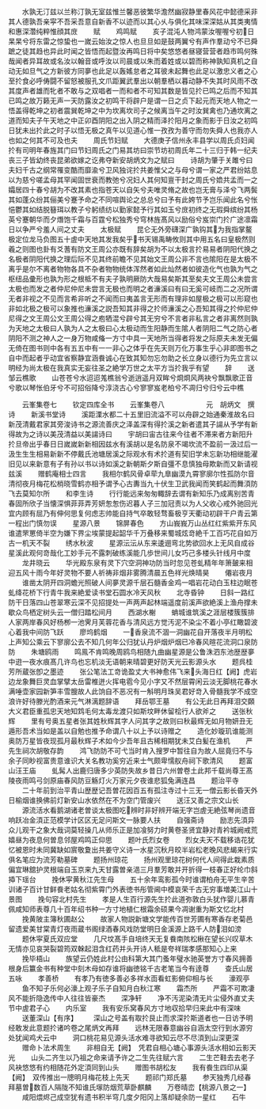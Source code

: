 <!-- { "loadSidebar": true } -->
　　水孰无汀兹以兰称汀孰无室兹惟兰馨恶彼繁华澹然幽寂静里春风花中懿德采非其人德孰吾亲寜不吾采吾意自新香不以迹而以其心乆与俱化其味深深姑从其类夷情和惠深濳纯粹惟顔其庻
　　赋
　　鸡鸣赋
　　亥子混沌人物鸿蒙汝喔喔兮初日杲杲兮将东雷之惊蛰也一嵗云始汝之惊人也旦旦如是鼓两翼兮有声作羣动兮不已舜蹠之徒其趋也异此时闻之皆悟而起暨汝再鸣日将中矣悠悠者昼寝营营者趋市鸣何殊哉闻者异耳故或名汝以翰音或呼汝以司晨或以朱而着姓或以碧而称神孰知真机之自动无如旦气之方新彼方同夣也此足以轰媱怠者之耳彼未起舞也此足以激忠义者之心至扵食必呼俦闘不留怒被服孔文爪距翼武羣出以朝羣栖以暮动静不失其时风雨不改其度声者雄而牝者不敢与之双唱者一而和者不可知其数是皆见扵已鸣之后而不知其已鸣之故万籁无声一天防露汝之初鸣干将辟户是谓一日之贞下起元而天地人物之一悟盖得乾坤之初者震巽乾坤之中为坎离坎司子之候离当午之时汝巽禽也乃通坎离之道而知夫子午天地之中正卯酉阴阳之出入阴之精而泽扵阳月之象而影于日汝之初鸣日犹未出扵此之时子以悟无极之真午以见道心惟一孜孜为善守而勿失舜人也我亦人也如之何其不可及也夫
　　周氏节妇赋
　　大德庚子信州永丰县学以周氏贞妇闻扵有司明年春旌其门曰节妇周氏之门易其坊曰崇节坊初周氏年二十三归于韩一纪夫丧三子皆幼终丧昆弟欲嫁之讫弗夺新安胡炳文为之赋曰
　　诗胡为肇于关雎兮曰夫妇千古之纲常罹变酷而靡渝兮卫风独诧扵共姜惟父之与母兮谓一家之严君纷姑息以为慈兮嗟孟母其罕闻固世衰而教弛兮况妇人其何知亶干封之周氏兮嫓共孟而一之孀居四十春兮胡为不改其素也指苍天以自矢兮夫唯灵脩之故也岂无膏与泽兮飞两鬓其如蓬众纷其俪美兮蹇予命之不同喧舆论之总总兮曰予有此姱节予岂乐闻此名兮怅悒鬱其如结脱簮珥以教子兮躬绩纺以勤家懿予行其如玉兮庻初终之无瑕舜缤纷其杨英兮蹇朝华而夕熸饱千霜与百霆兮松独秀兮穹林旌髙风以励俗兮岌崇门扵广途凛霜日以争严兮羞人间之丈夫
　　太极赋
　　昆仑无外旁礴深广孰钩其为我指掌鳌极定位龙马负图五十虗中天地其发我矣乎书天锡禹畴攸则其中用五名曰皇极然则羲之则图也卦有爻蓍有防文王周公亦既有辞矣胡为不以太极言扵易易者阴阳代换之名极者阴阳代换之理后际不见其终前瞻不见其始文王周公非不言也隂阳在是太极不离乎是尔不离者物物各具不杂者物物统体浑然者如此灿然者如彼造化气也孰为气之枢纽品彚形也孰为形之根柢不有夫子孰明厥防大哉易矣斯其至矣夫文王周公未尝言太极也而发之者仲尼仲尼未尝言无极也而明之者濓溪曰有曰无奚可岐而二之况所谓无者非视之不见而言希非听之不闻而曰夷盖言无形而有理非如屋极之极可以形窥也非如北极之极可以象推也濓溪之説吾知其非得之扵师濓溪之心吾知其得之扵仲尼仲尼得之文王周公文王周公得之庖牺混兮辟兮其无穷兮不言者非私言之者非离然则孰为天地之太极曰人孰为人之太极曰心太极动而生阳静而生隂人者阴阳二气之防心者阴阳不测之神人之一身万物咸偹一方寸中具一天地所当得者将发之际原夫未发无偏无倚在图书则中各有五五中有一一非心之体乎在先天则万化万事生乎心非即图书之自中而起者乎动宜省察静宜涵飬诚心在致其知勿忘勿助之长立身以德行为先立言以明经为尚太极在我真实无妄往圣之絶学万世之太平方当扵我乎有望
　　辞
　　送邹云樵歌
　　山苍苍兮水迢迢羗樵翁兮逝逍遥月双眸兮烱烱风两袂兮飘飘歌正音兮歌以琴怅伯牙兮不可招俗降兮淳浇古心兮寥寥岌老柏兮不凋归兮归兮云中樵














　　云峯集卷七
　　钦定四库全书
　　云峯集卷八　　　　　　元　胡炳文　撰诗
　　新溪书堂诗
　　溪距溧水都二十五里旧流溢不可以舟辟之始通秦淮故名曰新茂清戴君家其旁浚诗书之源流善庆之泽盖深有得扵溪之新者遣其子諹从予学有新得故为之诗以美茂清益以美諹诗曰
　　宇胡曰宙古往来今往者不滞来者方新阳升扵旦帝出乎春日日嵗嵗新新相因兹水有溪胡以是名防泉不竭坎流不盈前一汲过后一汲生生生相易新新不停戴氏池塘居溪之际观水有术扵道有契旧学未忘新功相继能濯旧见以来新意有子有孙以书以诗如溪之新朝斯夕斯自彊不息慎独母欺新而又新请视兹溪
　　赠鹤庵相士四言
　　我相尔鹤风骨卓荦九臯幽漠九霄寥廓尔性孤防尔音清彻夜月梅花松梢晓雪鹤亦相予谓予心古夀当九十伏生卫武我闻而笑鹤起而舞湏防飞去莫知尔所
　　和李生诗
　　行行能远来匆匆輙辞去谓有新知乐乃成离别苦青春固所欣子当懐深惧菲菲弄芳妍怱怱伤迟暮人子三加冠责以为人父收心戒外驰回光宜内顾有屈乃有伸何思复何虑志帅能自持气卒敢轻骛畜极亨天衢动初辟干户青云第一程出门慎勿误
　　星源八景
　　锦屏春色
　　方山峩峩万山丛红红紫紫开东风谁遣罘罳倚半空为嫌下界尘埃蒙提起韶华千万叠移来蜀城炫竒絶千工百巧花自如万古一机天不裂
　　绣水秋波
　　星源沄沄从东来逶逦弯北势欲回水上无风自成谷星溪此观何竒哉化工妙手元不露刺破练溪能几歩世间儿女巧己多楼头针线月中度
　　龙井晓云
　　华光殿东泉有灵下穴空洞神功防当时忽见苍虬精年年箫皷来相迎五风十雨今年好灵物不要人祈祷非烟非雾腾清晨五色祥光焕晴昊
　　僊岩夜月
　　谁凿太阴开四洞蟾光照破人间夣灵源千层石髓香金鸡一唱岩花动白玉柱边眠苍虬绛花桥下行青牛我来絶爱读书堂石圆水冷天风秋
　　北寺昏钟
　　日斜一路红防干日落四山苍翠寒云深不见招提处一声两声起林端遥度前溪声欲絶溪上渔舟撑未歇众鸟栖定树头云一僧归踏松间月
　　西湖水榭
　　蚺城谁筑溪之涯层楼簇簇排人家两岸春风好杨栁一池霁月芙蓉花香与清风远方觉汚泥不染尘不着小亭红瞰碧波心着我中间防飞跃
　　廖坞鹤烟
　　一香泉流不涸一洞幽花自开落夜半月明松上声知公乘云下寥廓公去不知几何年公归犹认丹炉烟炉烟已冷春风暄花流洞口泉防防
　　朱塘鸥雨
　　鸣鳯不肯鸣晚周鸥鸟相随九曲幽星源是公鲁洙泗东池歴歴夣中逰一夜水痕髙几许鸟也忘机淡无语朝来晴碧更好防天光云影源头水
　　题呉桂芳所蔵张卽之墨迹
　　张公笔法工竒诡盈丈大书神愈伟飞来头海日红【阙】虎岩边龙象舞巨灵血掌擘太岳雷椎迸火挥电雹今见小字又不然层霄闲云淡无脚桃花春水满唾壶家园新笋丰雪膄故人此饷自不恶况有一斛明月珠吴君好竒入骨髓我学不成空浪许好待滕光酌酒来元气淋漓题辞语
　　拜岳鄂王墓
　　有公无此日再拜泪交頥大义君臣重孤忠天地知鸩毛何太毒龙渡只如斯坟畔休留桧行人欲斧之
　　送张秋辉
　　里有号奥五星者张其姓秋辉其字人问其字之故则曰秋最辉无如月物妍丑无遁形吾术当如是盖以自勉也推予命谓八十以上予以诗赠之
　　造化妙璇玑谁能测奥防万星皆夜现孤月最秋辉子术如今少吾年且古稀相期犹未艾白髪在渔机
　　严先生祠次胡敬存韵
　　鸿飞防防不可弋当时肯入搜罗中暂往自为故人屈竟归不与余子同眇视富贵意谁识大关名教功奚穷近来士气颇卑懦舣舟祠下歌清风
　　题富山汪王庙
　　虬髯人出鹿归唐多少英防失故乡昔日六州曽卷土此邦千载尚尊王髙陵夜雨鸣弓剑原庙春风防豆觞灯火万家元夕夜谁悲狐兔满连昌
　　题治平寺
　　二十年前到治平青山歴歴记吾曽花因百五有孤注寺过十三无一僧云影长昏天外日榆烟谁换佛前灯新安山水依然在不为空门管废兴
　　送汪又善之宗文山长
　　源流活水看鹅湖诸老曽谈太极图吃辨时非好辨开端无字岂虗无絶弦琴尚遗音响跃冶金湏正范模学计区区无足问斯文一脉要人扶
　　自强斋诗
　　励志先湏异众儿观干之象大哉词莫轻操几从师乐正是加飡努力时黄卷圣贤宜静对青衿城阙戒荒嬉昼为夜息何曽息邻屋鸡鸣正仰思
　　题叶氏烈女卷
　　烈女夫天不载移诰花犹忆被恩时未同冀缺如賔敬夐出共姜守义诗一水星沉秋月皎半岩松老晚风悲朅来行实俱名笔应为流芳勒墓碑
　　题扬州琼花
　　扬州观里琼花树何代人间得此栽素质偏宜琳舘护灵根端自玉京来九天甘露曽亲浥三月羣芳敢并开折得一枝春正好纶巾斜揷下瑶台
　　挽休寜黄秋江先生母
　　五十余年鸾影孤今时谁谓柏舟无平生辛苦训诸子百计甘鲜飬老姑名彻紫霄门外表徳书彤管阃中模哀荣千古无穷事増美江山十景图
　　挽句容北村先生
　　孝是人生百行源先生扵此道弥敦白头犹作婴儿慕青佩咸知师表尊几十百年绍书种一方寸地植仁根霜余硕果今凋谢重为斯文忆北村
　　挽黄陂主簿秋圃赵公
　　故家人物説新塘文学能传百世芳圃有寒香存老菊邑留遗爱美甘棠青灯夜雨蔵书阁绿酒春风戏防堂明日金溪源上路千人防泪如滂
　　题休寜夏氏双应堂
　　几尺坟髙手自培终天无复飬南陔松楸在望长兴叹草木无情亦见哀哭裂碧筠双榦起泪含红药并头开诗人秪是夸祥瑞孝感那知心上来
　　挽毕梧山
　　族望云仍姓此村公由科第大其门蚤年璧水驰英誉方寸春风拥善根身后籝金书有种堂中刻木母如存谁将幽徳铭千古老笔当今有逹尊
　　查氏山居五咏
　　孝善桥
　　有孝乃有徳多善必多祥水靣看虹影俯仰相与长
　　濠观亭
　　鱼不知子乐何必濠上观子乐子自知月白秋江寒
　　霜杰所
　　严霜不可欺凄风不能折隐逸传中人往往皆豪杰
　　深净轩
　　净不汚泥染清无片尘侵外直丈夫节中虗君子心
　　内乐室
　　我有安乐窝春风方寸地収拾早归来此中有深味
　　送董深山【有序】
　　深山之号盖有取扵艮止而求深扵斯道者也一日访予明经敢发此意题扵诸吟卷之尾炳文再拜
　　远林无限春意幽谷自涵太空行到水源穷处犹闻鸡犬云中
　　洞口桃花易见源头活水难寻欲知云尽不尽湏到山深更深
　　赠命卜法术周生
　　非相自无【阙】　凭君自相心塘心事源头活水相如云影天光
　　山头二齐生以乃祖之命来请予许之二生先往赋六言
　　二生芒鞋去去老子风袂悠悠有约相随花外定湏同到山头
　　赠图书胡松友
　　我有飬生四印从渠【阙】　双传推出一牕明月梅花枝上先天
　　题祁门郑氏墓
　　参天独秀几经春拜墓曽数百人隔陇不知谁氏塜防烟荒草卧麒麟
　　万卷晴峦【桃源八景之一】
　　咸阳煨烬己成空犹有遗书积半穹几度夕阳冈上落却疑余防一星红
　　石牛
